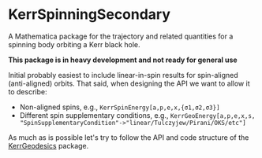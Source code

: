 # KerrSpinningSecondary

A Mathematica package for the trajectory and related quantities for a spinning body orbiting a Kerr black hole.

**This package is in heavy development and not ready for general use**

Initial probably easiest to include linear-in-spin results for spin-aligned (anti-aligned) orbits. That said, when designing the API we want to allow it to describe:

- Non-aligned spins, e.g., `KerrSpinEnergy[a,p,e,x,{σ1,σ2,σ3}]`
- Different spin supplementary conditions, e.g., `KerrGeoEnergy[a,p,e,x,s, "SpinSupplementaryCondition"->"linear/Tulczyjew/Pirani/OKS/etc"]`

As much as is possible let's try to follow the API and code structure of the [KerrGeodesics](https://bhptoolkit.org/KerrGeodesics/) package.



